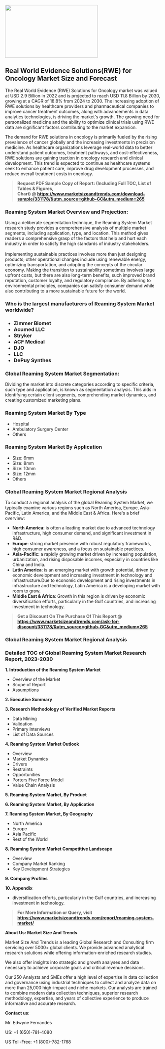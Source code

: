 <p><img class="alignnone size-medium wp-image-20088" src="https://ffe5etoiles.com/wp-content/uploads/2024/12/MST1-300x171.png" alt="" width="300" height="171" /></p><h2>Real World Evidence Solutions(RWE) for Oncology Market Size and Forecast</h2><p>The Real World Evidence (RWE) Solutions for Oncology market was valued at USD 2.9 Billion in 2022 and is projected to reach USD 11.8 Billion by 2030, growing at a CAGR of 18.8% from 2024 to 2030. The increasing adoption of RWE solutions by healthcare providers and pharmaceutical companies to improve cancer treatment outcomes, along with advancements in data analytics technologies, is driving the market's growth. The growing need for personalized medicine and the ability to optimize clinical trials using RWE data are significant factors contributing to the market expansion.</p><p>The demand for RWE solutions in oncology is primarily fueled by the rising prevalence of cancer globally and the increasing investments in precision medicine. As healthcare organizations leverage real-world data to better understand patient outcomes, treatment pathways, and cost-effectiveness, RWE solutions are gaining traction in oncology research and clinical development. This trend is expected to continue as healthcare systems seek to enhance patient care, improve drug development processes, and reduce overall treatment costs in oncology.</p></p><blockquote id="" class=""><strong>Request PDF Sample Copy of Report: (Including Full TOC, List of Tables &amp; Figures, Chart)&nbsp;@&nbsp;<strong><a href="https://www.marketsizeandtrends.com/download-sample/331178/&utm_source=github-GC&utm_medium=265" target="_blank">https://www.marketsizeandtrends.com/download-sample/331178/&utm_source=github-GC&utm_medium=265</a></strong></strong></blockquote><h3 id="" class="">Reaming System Market&nbsp;Overview and Projection:</h3><p id="" class="">Using a deliberate segmentation technique, the Reaming System Market research study provides a comprehensive analysis of multiple market segments, including application, type, and location. This method gives readers a comprehensive grasp of the factors that help and hurt each industry in order to satisfy the high standards of industry stakeholders. <br /> <br />Implementing sustainable practices involves more than just designing products; other operational changes include using renewable energy, optimizing transportation, and adopting the concepts of the circular economy. Making the transition to sustainability sometimes involves large upfront costs, but there are also long-term benefits, such improved brand reputation, customer loyalty, and regulatory compliance. By adhering to environmental principles, companies can satisfy consumer demand while also contributing to a more sustainable future for the world.</p><h3 id="" class="">Who is the largest manufacturers of&nbsp;Reaming System Market worldwide?</h3><h3 class=""><p><ul><li>Zimmer Biomet </li><li> Acumed LLC </li><li> Stryker </li><li> ACF Medical </li><li> DJO </li><li> LLC </li><li> DePuy Synthes</li></ul></p></h3><h3 id="" class="">Global&nbsp;Reaming System Market Segmentation:</h3><p id="" class="">Dividing the market into discrete categories according to specific criteria, such type and application, is known as segmentation analysis. This aids in identifying certain client segments, comprehending market dynamics, and creating customized marketing plans.</p><h3 id="" class="">Reaming System Market&nbsp;By Type</h3><p><p><ul><li>Hospital</li><li> Ambulatory Surgery Center</li><li> Others</p></li></ul></p></p><h3 id="" class="">Reaming System Market&nbsp;By Application</h3><p class=""><p><ul><li>Size: 6mm</li><li> Size: 8mm</li><li> Size: 10mm</li><li> Size: 12mm</li><li> Others</li></ul></p></p><h3 id="" class="">Global Reaming System Market Regional Analysis</h3><p id="" class="">To conduct a regional analysis of the global Reaming System Market, we typically examine various regions such as North America, Europe, Asia-Pacific, Latin America, and the Middle East &amp; Africa. Here's a brief overview:</p><ul><li><strong>North America</strong>: is often a leading market due to advanced technology infrastructure, high consumer demand, and significant investment in R&amp;D.</li><li><strong>Europe</strong>: strong market presence with robust regulatory frameworks, high consumer awareness, and a focus on sustainable practices.</li><li><strong>Asia-Pacific</strong>: a rapidly growing market driven by increasing population, urbanization, and rising disposable incomes, especially in countries like China and India.</li><li><strong>Latin America</strong>: is an emerging market with growth potential, driven by economic development and increasing investment in technology and infrastructure.Due to economic development and rising investments in infrastructure and technology, Latin America is a developing market with room to grow.</li><li><strong>Middle East &amp; Africa</strong>: Growth in this region is driven by economic diversification efforts, particularly in the Gulf countries, and increasing investment in technology.</li></ul><blockquote id="" class=""><strong>Get a Discount On The Purchase Of This Report @ <strong><a href="https://www.marketsizeandtrends.com/ask-for-discount/331178/&utm_source=github-GC&utm_medium=265" target="_blank">https://www.marketsizeandtrends.com/ask-for-discount/331178/&utm_source=github-GC&utm_medium=265</a></strong></strong></blockquote><h3 id="" class="">Global Reaming System Market Regional Analysis</h3><h3 id="" class="">Detailed TOC of Global Reaming System Market Research Report, 2023-2030</h3><p id="" class=""><strong>1. Introduction of the Reaming System Market</strong></p><ul><li>Overview of the Market</li><li>Scope of Report</li><li>Assumptions</li></ul><p id="" class=""><strong>2. Executive Summary</strong></p><p id="" class=""><strong>3. Research Methodology of Verified Market Reports</strong></p><ul><li>Data Mining</li><li>Validation</li><li>Primary Interviews</li><li>List of Data Sources</li></ul><p id="" class=""><strong>4. Reaming System Market Outlook</strong></p><ul><li>Overview</li><li>Market Dynamics</li><li>Drivers</li><li>Restraints</li><li>Opportunities</li><li>Porters Five Force Model</li><li>Value Chain Analysis</li></ul><p id="" class=""><strong>5. Reaming System Market, By Product</strong></p><p id="" class=""><strong>6. Reaming System Market, By Application</strong></p><p id="" class=""><strong>7. Reaming System Market, By Geography</strong></p><ul><li>North America</li><li>Europe</li><li>Asia Pacific</li><li>Rest of the World</li></ul><p id="" class=""><strong>8. Reaming System Market Competitive Landscape</strong></p><ul><li>Overview</li><li>Company Market Ranking</li><li>Key Development Strategies</li></ul><p id="" class=""><strong>9. Company Profiles</strong></p><p id="" class=""><strong>10. Appendix</strong></p><ul><li>diversification efforts, particularly in the Gulf countries, and increasing investment in technology.</li></ul><blockquote id="" class=""><strong>For More Information or Query, visit <strong><strong><a href="https://www.marketsizeandtrends.com/report/reaming-system-market/" target="_blank">https://www.marketsizeandtrends.com/report/reaming-system-market/</a></strong></strong></strong></blockquote><p id="" class=""><strong>About Us: Market Size And Trends</strong></p><p id="" class="">Market Size And Trends is a leading Global Research and Consulting firm servicing over 5000+ global clients. We provide advanced analytical research solutions while offering information-enriched research studies.</p><p id="" class="">We also offer insights into strategic and growth analyses and data necessary to achieve corporate goals and critical revenue decisions.</p><p id="" class="">Our 250 Analysts and SMEs offer a high level of expertise in data collection and governance using industrial techniques to collect and analyze data on more than 25,000 high-impact and niche markets. Our analysts are trained to combine modern data collection techniques, superior research methodology, expertise, and years of collective experience to produce informative and accurate research.</p><p id="" class=""><strong>Contact us:</strong></p><p id="" class="">Mr. Edwyne Fernandes</p><p id="" class="">US: +1 (650)-781-4080</p><p id="" class="">US Toll-Free: +1 (800)-782-1768</p>
